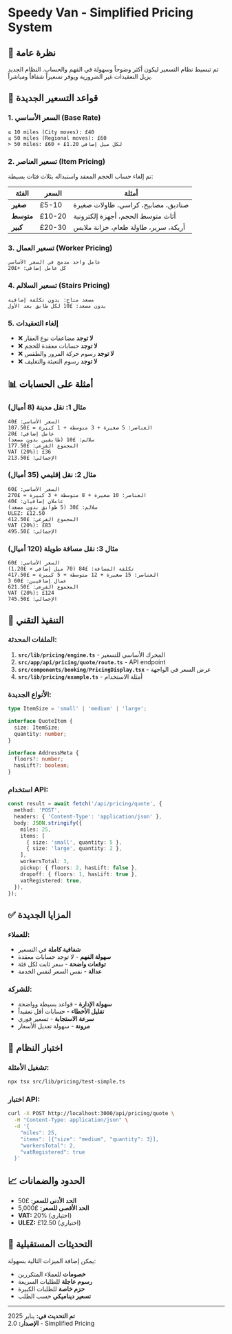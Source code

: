 # Speedy Van - Simplified Pricing System

## 🎯 **نظرة عامة**

تم تبسيط نظام التسعير ليكون أكثر وضوحاً وسهولة في الفهم والحساب. النظام الجديد يزيل التعقيدات غير الضرورية ويوفر تسعيراً شفافاً ومباشراً.

## 🧮 **قواعد التسعير الجديدة**

### **1. السعر الأساسي (Base Rate)**

```
≤ 10 miles (City moves): £40
≤ 50 miles (Regional moves): £60
> 50 miles: £60 + £1.20 لكل ميل إضافي
```

### **2. تسعير العناصر (Item Pricing)**

تم إلغاء حساب الحجم المعقد واستبداله بثلاث فئات بسيطة:

| الفئة     | السعر  | أمثلة                                |
| --------- | ------ | ------------------------------------ |
| **صغير**  | £5-10  | صناديق، مصابيح، كراسي، طاولات صغيرة  |
| **متوسط** | £10-20 | أثاث متوسط الحجم، أجهزة إلكترونية    |
| **كبير**  | £20-30 | أريكة، سرير، طاولة طعام، خزانة ملابس |

### **3. تسعير العمال (Worker Pricing)**

```
عامل واحد مدمج في السعر الأساسي
كل عامل إضافي: +£20
```

### **4. تسعير السلالم (Stairs Pricing)**

```
مصعد متاح: بدون تكلفة إضافية
بدون مصعد: £10 لكل طابق بعد الأول
```

### **5. إلغاء التعقيدات**

- ❌ **لا توجد** مضاعفات نوع العقار
- ❌ **لا توجد** حسابات معقدة للحجم
- ❌ **لا توجد** رسوم حركة المرور والطقس
- ❌ **لا توجد** رسوم التعبئة والتغليف

## 📊 **أمثلة على الحسابات**

### **مثال 1: نقل مدينة (8 أميال)**

```
السعر الأساسي: £40
العناصر: 5 صغيرة + 3 متوسطة + 1 كبيرة = £107.50
عامل إضافي: £20
سلالم: £10 (طابقين بدون مصعد)
المجموع الفرعي: £177.50
VAT (20%): £36
الإجمالي: £213.50
```

### **مثال 2: نقل إقليمي (35 أميال)**

```
السعر الأساسي: £60
العناصر: 10 صغيرة + 8 متوسطة + 3 كبيرة = £270
عاملان إضافيان: £40
سلالم: £30 (5 طوابق بدون مصعد)
ULEZ: £12.50
المجموع الفرعي: £412.50
VAT (20%): £83
الإجمالي: £495.50
```

### **مثال 3: نقل مسافة طويلة (120 أميال)**

```
السعر الأساسي: £60
تكلفة المسافة: £84 (70 ميل إضافي × £1.20)
العناصر: 15 صغيرة + 12 متوسطة + 5 كبيرة = £417.50
3 عمال إضافيين: £60
المجموع الفرعي: £621.50
VAT (20%): £124
الإجمالي: £745.50
```

## 🔧 **التنفيذ التقني**

### **الملفات المحدثة:**

1. **`src/lib/pricing/engine.ts`** - المحرك الأساسي للتسعير
2. **`src/app/api/pricing/quote/route.ts`** - API endpoint
3. **`src/components/booking/PricingDisplay.tsx`** - عرض السعر في الواجهة
4. **`src/lib/pricing/example.ts`** - أمثلة الاستخدام

### **الأنواع الجديدة:**

```typescript
type ItemSize = 'small' | 'medium' | 'large';

interface QuoteItem {
  size: ItemSize;
  quantity: number;
}

interface AddressMeta {
  floors?: number;
  hasLift?: boolean;
}
```

### **استخدام API:**

```typescript
const result = await fetch('/api/pricing/quote', {
  method: 'POST',
  headers: { 'Content-Type': 'application/json' },
  body: JSON.stringify({
    miles: 25,
    items: [
      { size: 'small', quantity: 5 },
      { size: 'large', quantity: 2 },
    ],
    workersTotal: 3,
    pickup: { floors: 2, hasLift: false },
    dropoff: { floors: 1, hasLift: true },
    vatRegistered: true,
  }),
});
```

## ✅ **المزايا الجديدة**

### **للعملاء:**

- **شفافية كاملة** في التسعير
- **سهولة الفهم** - لا توجد حسابات معقدة
- **توقعات واضحة** - سعر ثابت لكل فئة
- **عدالة** - نفس السعر لنفس الخدمة

### **للشركة:**

- **سهولة الإدارة** - قواعد بسيطة وواضحة
- **تقليل الأخطاء** - حسابات أقل تعقيداً
- **سرعة الاستجابة** - تسعير فوري
- **مرونة** - سهولة تعديل الأسعار

## 🧪 **اختبار النظام**

### **تشغيل الأمثلة:**

```bash
npx tsx src/lib/pricing/test-simple.ts
```

### **اختبار API:**

```bash
curl -X POST http://localhost:3000/api/pricing/quote \
  -H "Content-Type: application/json" \
  -d '{
    "miles": 25,
    "items": [{"size": "medium", "quantity": 3}],
    "workersTotal": 2,
    "vatRegistered": true
  }'
```

## 📈 **الحدود والضمانات**

- **الحد الأدنى للسعر:** £50
- **الحد الأقصى للسعر:** £5,000
- **VAT:** 20% (اختياري)
- **ULEZ:** £12.50 (اختياري)

## 🔄 **التحديثات المستقبلية**

يمكن إضافة الميزات التالية بسهولة:

- **خصومات** للعملاء المتكررين
- **رسوم عاجلة** للطلبات السريعة
- **حزم خاصة** للطلبات الكبيرة
- **تسعير ديناميكي** حسب الطلب

---

**تم التحديث في:** يناير 2025  
**الإصدار:** 2.0 - Simplified Pricing
